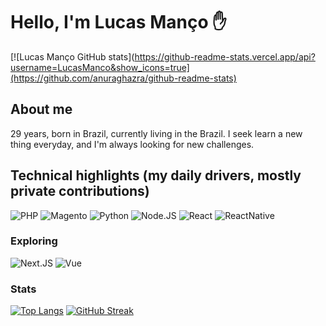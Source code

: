 # Hello, I'm Lucas Manço ✋

[![Lucas Manço GitHub stats](https://github-readme-stats.vercel.app/api?username=LucasManco&show_icons=true](https://github.com/anuraghazra/github-readme-stats)


## About me
29 years, born in Brazil, currently living in the Brazil. I seek learn a new thing everyday, and I'm always looking for new challenges.

## Technical highlights (my daily drivers, mostly private contributions) 
![PHP](https://img.shields.io/badge/PHP-777BB4?style=for-the-badge&logo=php&logoColor=white)
![Magento](https://img.shields.io/badge/Laravel-FF2D20?style=for-the-badge&logo=laravel&logoColor=white)
![Python](https://img.shields.io/badge/Python-14354C?style=for-the-badge&logo=python&logoColor=white)
![Node.JS](https://img.shields.io/badge/Node.js-339933?style=for-the-badge&logo=nodedotjs&logoColor=white)
![React](https://img.shields.io/badge/React-20232A?style=for-the-badge&logo=react&logoColor=61DAFB)
![ReactNative](https://img.shields.io/badge/React_Native-20232A?style=for-the-badge&logo=react&logoColor=61DAFB)


### Exploring
![Next.JS](https://img.shields.io/badge/next.js-000000?style=for-the-badge&logo=nextdotjs&logoColor=white)
![Vue](https://img.shields.io/badge/Vue.js-35495E?style=for-the-badge&logo=vue.js&logoColor=4FC08D)


### Stats
[![Top Langs](https://github-readme-stats.vercel.app/api/top-langs/?username=LucasManco)](https://github.com/anuraghazra/github-readme-stats)
[![GitHub Streak](https://streak-stats.demolab.com/?user=LucasManco)](https://git.io/streak-stats)
